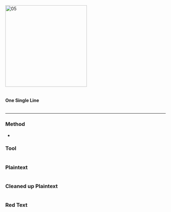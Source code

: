 <img src="https://github.com/iBotPeaches/cicada_3301/raw/master/liber_primus/12.jpg" width="256" alt="05">

```

```

#### One Single Line

```
```

---

### Method

* 

### Tool

```

```

### Plaintext

```
```

### Cleaned up Plaintext

```

```

### Red Text

```

```


